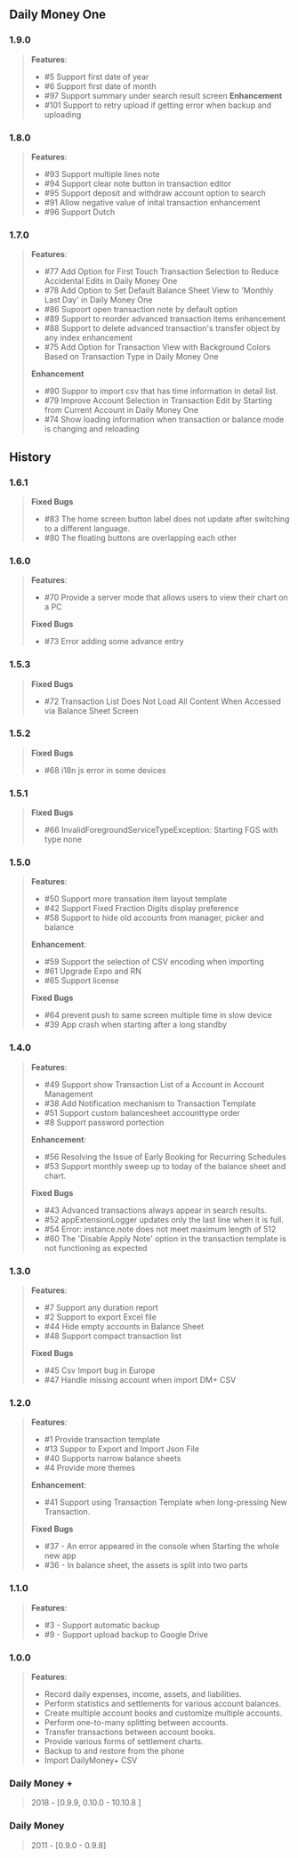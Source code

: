 ## Daily Money One

### 1.9.0
> **Features**: 
> * #5 Support first date of year
> * #6 Support first date of month
> * #97 Support summary under search result screen
> **Enhancement**
> * #101 Support to retry upload if getting error when backup and uploading

### 1.8.0
> **Features**: 
> * #93 Support multiple lines note 
> * #94 Support clear note button in transaction editor
> * #95 Support deposit and withdraw account option to search
> * #91 Allow negative value of inital transaction enhancement
> * #96 Support Dutch


### 1.7.0
> **Features**: 
> * #77 Add Option for First Touch Transaction Selection to Reduce Accidental Edits in Daily Money One 
> * #78 Add Option to Set Default Balance Sheet View to 'Monthly Last Day' in Daily Money One 
> * #86 Supoort open transaction note by default option
> * #89 Support to reorder advanced transaction items enhancement
> * #88 Support to delete advanced transaction's transfer object by any index enhancement
> * #75 Add Option for Transaction View with Background Colors Based on Transaction Type in Daily Money One 
>
> **Enhancement**
> * #90 Suppor to import csv that has time information in detail list.
> * #79 Improve Account Selection in Transaction Edit by Starting from Current Account in Daily Money One 
> * #74 Show loading information when transaction or balance mode is changing and reloading 

## History

### 1.6.1
> **Fixed Bugs**
> * #83 The home screen button label does not update after switching to a different language. 
> * #80 The floating buttons are overlapping each other 

### 1.6.0
> **Features**: 
> * #70 Provide a server mode that allows users to view their chart on a PC
>
> **Fixed Bugs**
> * #73 Error adding some advance entry 
> 


### 1.5.3
> **Fixed Bugs**
> * #72 Transaction List Does Not Load All Content When Accessed via Balance Sheet Screen 
>

### 1.5.2
> **Fixed Bugs**
> * #68 i18n js error in some devices
> 

### 1.5.1
> **Fixed Bugs**
> * #66 InvalidForegroundServiceTypeException: Starting FGS with type none
> 

### 1.5.0
> **Features**: 
> * #50 Support more transation item layout template 
> * #42 Support Fixed Fraction Digits display preference 
> * #58 Support to hide old accounts from manager, picker and balance 
>
>**Enhancement**: 
> * #59 Support the selection of CSV encoding when importing
> * #61 Upgrade Expo and RN 
> * #65 Support license 
> 
>**Fixed Bugs**
> * #64 prevent push to same screen multiple time in slow device 
> * #39 App crash when starting after a long standby 

### 1.4.0
> **Features**: 
> * #49 Support show Transaction List of a Account in Account Management 
> * #38 Add Notification mechanism to Transaction Template 
> * #51 Support custom balancesheet accounttype order 
> * #8 Support password portection
> 
>**Enhancement**: 
> * #56 Resolving the Issue of Early Booking for Recurring Schedules
> * #53 Support monthly sweep up to today of the balance sheet and chart. 
>
>**Fixed Bugs**
> * #43 Advanced transactions always appear in search results.
> * #52 appExtensionLogger updates only the last line when it is full.
> * #54 Error: instance.note does not meet maximum length of 512 
> * #60 The 'Disable Apply Note' option in the transaction template is not functioning as expected 

### 1.3.0
> **Features**: 
>  * #7 Support any duration report
>  * #2 Support to export Excel file 
>  * #44 Hide empty accounts in Balance Sheet 
>  * #48 Support compact transaction list
> 
> **Fixed Bugs**
>  * #45 Csv Import bug in Europe
>  * #47 Handle missing account when import DM+ CSV 
 
### 1.2.0
> **Features**: 
>  * #1 Provide transaction template
>  * #13 Suppor to Export and Import Json File
>  * #40 Supports narrow balance sheets
>  * #4 Provide more themes
> 
> **Enhancement**: 
>  * #41 Support using Transaction Template when long-pressing New Transaction. 
> 
> **Fixed Bugs**
>  * #37 - An error appeared in the console when Starting the whole new app 
>  * #36 - In balance sheet, the assets is split into two parts 

### 1.1.0
> **Features**: 
>  * #3 - Support automatic backup
>  * #9 - Support upload backup to Google Drive

### 1.0.0
> **Features**:
>  * Record daily expenses, income, assets, and liabilities.
>  * Perform statistics and settlements for various account balances.
>  * Create multiple account books and customize multiple accounts.
>  * Perform one-to-many splitting between accounts.
>  * Transfer transactions between account books.
>  * Provide various forms of settlement charts.
>  * Backup to and restore from the phone
>  * Import DailyMoney+ CSV

### Daily Money +
> 2018 - [0.9.9, 0.10.0 - 10.10.8 ]

### Daily Money
> 2011 - [0.9.0 - 0.9.8]
 



